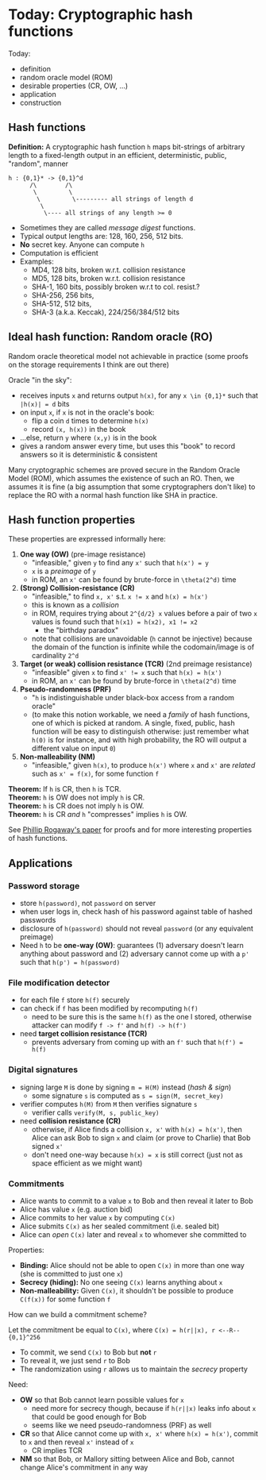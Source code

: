 Today: Cryptographic hash functions
===================================

Today:

 - definition
 - random oracle model (ROM)
 - desirable properties (CR, OW, ...)
 - application
 - construction

Hash functions
--------------

**Definition:** A cryptographic hash function `h` maps bit-strings of arbitrary
length to a fixed-length output in an efficient, deterministic, public,
"random", manner

    h : {0,1}* -> {0,1}^d
          /\        /\
           \         \
            \         \--------- all strings of length d
             \
              \---- all strings of any length >= 0

 - Sometimes they are called _message digest_ functions.
 - Typical output lengths are: 128, 160, 256, 512 bits.
 - **No** secret key. Anyone can compute `h`
 - Computation is efficient
 - Examples: 
   + MD4, 128 bits, broken w.r.t. collision resistance
   + MD5, 128 bits, broken w.r.t. collision resistance
   + SHA-1, 160 bits, possibly broken w.r.t to col. resist.?
   + SHA-256, 256 bits,
   + SHA-512, 512 bits,
   + SHA-3 (a.k.a. Keccak), 224/256/384/512 bits

Ideal hash function: Random oracle (RO)
---------------------------------------

Random oracle theoretical model not achievable in practice (some proofs on the
storage requirements I think are out there)

Oracle "in the sky":

 - receives inputs `x` and returns output `h(x)`, for any `x \in {0,1}*` such
   that `|h(x)| = d` bits
 - on input `x`, if `x` is not in the oracle's book:
   + flip a coin `d` times to determine `h(x)`
   + record `(x, h(x))` in the book
 - ...else, return `y` where `(x,y)` is in the book
 - gives a random answer every time, but uses this "book" to record answers so
   it is deterministic & consistent

Many cryptographic schemes are proved secure in the Random Oracle Model (ROM),
which assumes the existence of such an RO. Then, we assumes it is fine (a big
assumption that some cryptographers don't like) to replace the RO with a normal
hash function like SHA in practice.

Hash function properties
------------------------

These properties are expressed informally here:

 1. **One way (OW)** (pre-image resistance)
    + "infeasible," given `y` to find any `x'` such that `h(x') = y`
    + `x` is a _preimage_ of `y`
    + in ROM, an `x'` can be found by brute-force in `\theta(2^d)` time
 2. **(Strong) Collision-resistance (CR)**
    + "infeasible," to find `x, x'` s.t. `x != x` and `h(x) = h(x')`
    + this is known as a _collision_
    + in ROM, requires trying about `2^{d/2} x` values before a pair of two `x` 
      values is found such that `h(x1) = h(x2), x1 != x2`
        - the "birthday paradox"
    + note that collisions are unavoidable (`h` cannot be injective) because
      the domain of the function is infinite while the codomain/image is of
      cardinality `2^d`
 3. **Target (or weak) collision resistance (TCR)** (2nd preimage resistance)
    + "infeasible" given `x` to find `x' != x` such that `h(x) = h(x')`
    + in ROM, an `x'` can be found by brute-force in `\theta(2^d)` time
 4. **Pseudo-randomness (PRF)**
    + "`h` is indistinguishable under black-box access from a random oracle"
    + (to make this notion workable, we need a _family_ of hash functions, one
       of which is picked at random. A single, fixed, public, hash function will
       be easy to distinguish otherwise: just remember what `h(0)` is for
       instance, and with high probability, the RO will output a different value
       on input `0`)
 5. **Non-malleability (NM)**
    + "infeasible," given `h(x)`, to produce `h(x')` where `x` and `x'` are _related_ such as `x' = f(x)`, for some function `f`

**Theorem:** If `h` is CR, then `h` is TCR.  
**Theorem:** `h` is OW does not imply `h` is CR.  
**Theorem:** `h` is CR does not imply `h` is OW.  
**Theorem:** `h` is CR _and_ `h` "compresses" implies `h` is OW.  

See [Phillip Rogaway's paper](papers/rogaway-hashes.pdf) for proofs and for more interesting properties of hash functions.

Applications
------------

### Password storage

 - store `h(password)`, not `password` on server
 - when user logs in, check hash of his password against table of hashed passwords
 - disclosure of `h(password)` should not reveal `password` (or any equivalent
   preimage)
 - Need `h` to be **one-way (OW)**: guarantees (1) adversary doesn't learn anything about password and (2) adversary cannot come up with a `p'` such that `h(p') = h(password)`

### File modification detector

 - for each file `f` store `h(f)` securely
 - can check if `f` has been modified by recomputing `h(f)`
   + need to be sure this is the same `h(f)` as the one I stored, otherwise
     attacker can modify `f -> f'` and `h(f) -> h(f')`
 - need **target collision resistance (TCR)**
   + prevents adversary from coming up with an `f'` such that `h(f') = h(f)`

### Digital signatures

 - signing large `M` is done by signing `m = H(M)` instead (_hash & sign_)
   + some signature `s` is computed as `s = sign(M, secret_key)`
 - verifier computes `h(M)` from  `M` then verifies signature `s`
   + verifier calls `verify(M, s, public_key)`
 - need **collision resistance (CR)**
   + otherwise, if Alice finds a collision `x, x'` with `h(x) = h(x')`, then
     Alice can ask Bob to sign `x` and claim (or prove to Charlie) that Bob
     signed `x'`
   + don't need one-way because `h(x) = x` is still correct (just not as 
     space efficient as we might want)

### Commitments

 - Alice wants to commit to a value `x` to Bob and then reveal it later to Bob
 - Alice has value `x` (e.g. auction bid)
 - Alice commits to her value `x` by computing `C(x)`
 - Alice submits `C(x)` as her sealed commitment (i.e. sealed bit)
 - Alice can _open_ `C(x)` later and reveal `x` to whomever she committed to

Properties:

 - **Binding:** Alice should not be able to open `C(x)` in more than one way (she
   is committed to just one `x`)
 - **Secrecy (hiding):** No one seeing `C(x)` learns anything about `x`
 - **Non-malleability:** Given `C(x)`, it shouldn't be possible to produce 
   `C(f(x))` for some function `f`
 
How can we build a commitment scheme?

Let the commitment be equal to `C(x)`, where `C(x) = h(r||x), r <--R-- {0,1}^256`

 - To commit, we send `C(x)` to Bob but **not** `r`
 - To reveal it, we just send `r` to Bob
 - The randomization using `r` allows us to maintain the _secrecy_ property

Need: 

 - **OW** so that Bob cannot learn possible values for `x` 
   + need more for secrecy though, because if `h(r||x)` leaks info about `x`
     that could be good enough for Bob
   + seems like we need pseudo-randomness (PRF) as well
 - **CR** so that Alice cannot come up with `x, x'` where `h(x) = h(x')`, commit
   to `x` and then reveal `x'` instead of `x`
   + CR implies TCR
 - **NM** so that Bob, or Mallory sitting between Alice and Bob, cannot change
   Alice's commitment in any way


